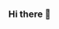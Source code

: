 ### Hi there 👋

<!--
**cSarris/cSarris** is a ✨ _special_ ✨ repository because its `README.md` (this file) appears on your GitHub profile.

Here are some ideas to get you started:

- 🔭 I’m currently working on getting my Bachelor's Degree in Electrical Engineering with a minor in Computer Science
- 🌱 I’m currently learning Python, Java, and JavaScript
- 👯 I’m looking to collaborate on any cool projects
- 🤔 I’m looking for help with ...
- 💬 Ask me about ...
- 📫 How to reach me: ...
- 😄 Pronouns: He/Him
- ⚡ Fun fact: I like the Celtics
-->
